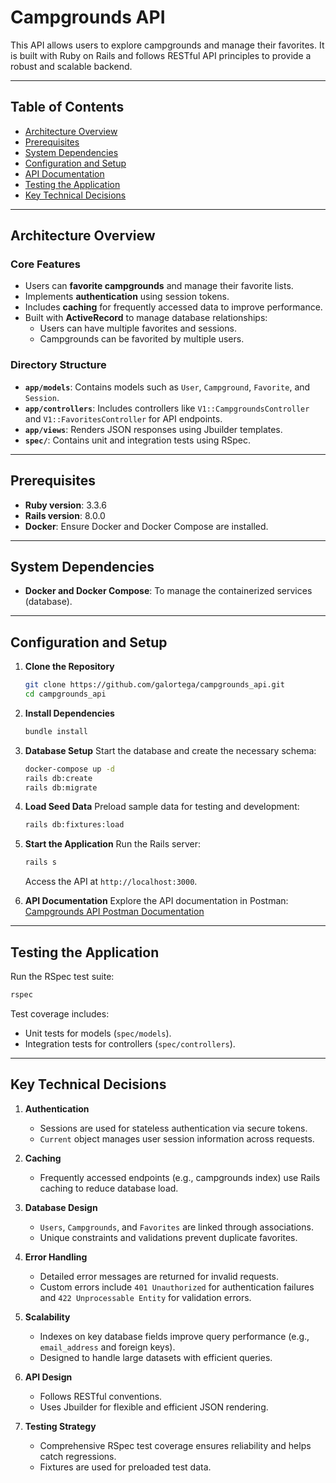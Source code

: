 # **Campgrounds API**

This API allows users to explore campgrounds and manage their favorites. It is built with Ruby on Rails and follows RESTful API principles to provide a robust and scalable backend.

---

## **Table of Contents**

- [Architecture Overview](#architecture-overview)
- [Prerequisites](#prerequisites)
- [System Dependencies](#system-dependencies)
- [Configuration and Setup](#configuration-and-setup)
- [API Documentation](#api-documentation)
- [Testing the Application](#testing-the-application)
- [Key Technical Decisions](#key-technical-decisions)

---

## **Architecture Overview**

### **Core Features**

- Users can **favorite campgrounds** and manage their favorite lists.
- Implements **authentication** using session tokens.
- Includes **caching** for frequently accessed data to improve performance.
- Built with **ActiveRecord** to manage database relationships:
  - Users can have multiple favorites and sessions.
  - Campgrounds can be favorited by multiple users.

### **Directory Structure**

- **`app/models`**: Contains models such as `User`, `Campground`, `Favorite`, and `Session`.
- **`app/controllers`**: Includes controllers like `V1::CampgroundsController` and `V1::FavoritesController` for API endpoints.
- **`app/views`**: Renders JSON responses using Jbuilder templates.
- **`spec/`**: Contains unit and integration tests using RSpec.

---

## **Prerequisites**

- **Ruby version**: 3.3.6
- **Rails version**: 8.0.0
- **Docker**: Ensure Docker and Docker Compose are installed.

---

## **System Dependencies**

- **Docker and Docker Compose**: To manage the containerized services (database).

---

## **Configuration and Setup**

1. **Clone the Repository**

   ```bash
   git clone https://github.com/galortega/campgrounds_api.git
   cd campgrounds_api
   ```

2. **Install Dependencies**

   ```bash
   bundle install
   ```

3. **Database Setup**
   Start the database and create the necessary schema:

   ```bash
   docker-compose up -d
   rails db:create
   rails db:migrate
   ```

4. **Load Seed Data**
   Preload sample data for testing and development:

   ```bash
   rails db:fixtures:load
   ```

5. **Start the Application**
   Run the Rails server:

   ```bash
   rails s
   ```

   Access the API at `http://localhost:3000`.

6. **API Documentation**
   Explore the API documentation in Postman:
   [Campgrounds API Postman Documentation](https://www.postman.com/blubear-dev-apis/campgrounds-api/documentation/zznbij1/v1?workspaceId=d779d5c2-517c-4bb4-9a6c-60cba2206e08)

---

## **Testing the Application**

Run the RSpec test suite:

```bash
rspec
```

Test coverage includes:

- Unit tests for models (`spec/models`).
- Integration tests for controllers (`spec/controllers`).

---

## **Key Technical Decisions**

1. **Authentication**

   - Sessions are used for stateless authentication via secure tokens.
   - `Current` object manages user session information across requests.

2. **Caching**

   - Frequently accessed endpoints (e.g., campgrounds index) use Rails caching to reduce database load.

3. **Database Design**

   - `Users`, `Campgrounds`, and `Favorites` are linked through associations.
   - Unique constraints and validations prevent duplicate favorites.

4. **Error Handling**

   - Detailed error messages are returned for invalid requests.
   - Custom errors include `401 Unauthorized` for authentication failures and `422 Unprocessable Entity` for validation errors.

5. **Scalability**

   - Indexes on key database fields improve query performance (e.g., `email_address` and foreign keys).
   - Designed to handle large datasets with efficient queries.

6. **API Design**

   - Follows RESTful conventions.
   - Uses Jbuilder for flexible and efficient JSON rendering.

7. **Testing Strategy**
   - Comprehensive RSpec test coverage ensures reliability and helps catch regressions.
   - Fixtures are used for preloaded test data.
